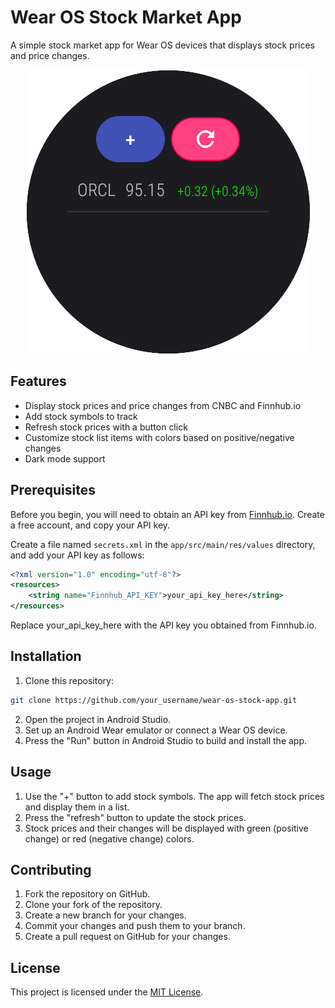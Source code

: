 # Wear OS Stock Market App

A simple stock market app for Wear OS devices that displays stock prices and price changes.

<p align="center">
  <img src="docs/Example%20Screenshot.png" alt="Example Screenshot">
</p>

## Features

- Display stock prices and price changes from CNBC and Finnhub.io
- Add stock symbols to track
- Refresh stock prices with a button click
- Customize stock list items with colors based on positive/negative changes
- Dark mode support

## Prerequisites

Before you begin, you will need to obtain an API key from [Finnhub.io](https://finnhub.io/). Create a free account, and copy your API key.

Create a file named `secrets.xml` in the `app/src/main/res/values` directory, and add your API key as follows:

```xml
<?xml version="1.0" encoding="utf-8"?>
<resources>
    <string name="Finnhub_API_KEY">your_api_key_here</string>
</resources>
```

Replace your_api_key_here with the API key you obtained from Finnhub.io.

## Installation

1. Clone this repository:

```sh
git clone https://github.com/your_username/wear-os-stock-app.git
```

2. Open the project in Android Studio.
3. Set up an Android Wear emulator or connect a Wear OS device.
4. Press the "Run" button in Android Studio to build and install the app.

## Usage

1. Use the "+" button to add stock symbols. The app will fetch stock prices and display them in a list.
2. Press the "refresh" button to update the stock prices.
3. Stock prices and their changes will be displayed with green (positive change) or red (negative change) colors.

## Contributing

1. Fork the repository on GitHub.
2. Clone your fork of the repository.
3. Create a new branch for your changes.
4. Commit your changes and push them to your branch.
5. Create a pull request on GitHub for your changes.

## License

This project is licensed under the [MIT License](https://opensource.org/license/mit/).
